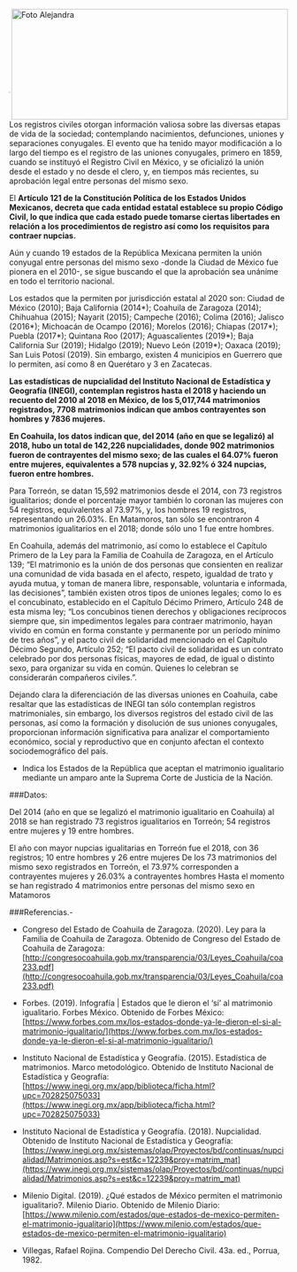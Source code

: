 
<p>
   <a title="ir a Otras Publicaciones" href="http://www.trcimplan.gob.mx/autores/alejandra-martinez-aviles.html"><img class="img-responsive contenido-imagen" src="../imagenes/128/arq-alejandra-martinez-aviles-top2.png" align="right" alt="Foto Alejandra" width="500" height="200"></a>

</p>

</br></br></br></br></br></br></br></br>

---

Los registros civiles otorgan información valiosa sobre las diversas etapas de vida de la sociedad; contemplando nacimientos, defunciones, uniones y separaciones conyugales. El evento que ha tenido mayor modificación a lo largo del tiempo es el registro de las uniones conyugales, primero en 1859, cuando se instituyó el Registro Civil en México, y se oficializó la unión desde el estado y no desde el clero, y, en tiempos más recientes, su aprobación legal entre personas del mismo sexo.

El **Artículo 121 de la Constitución Política de los Estados Unidos Mexicanos, decreta que cada entidad estatal establece su propio Código Civil, lo que indica que cada estado puede tomarse ciertas libertades en relación a los procedimientos de registro así como los requisitos para contraer nupcias.**

Aún y cuando 19 estados de la República Mexicana permiten la unión conyugal entre personas del mismo sexo -donde la Ciudad de México fue pionera en el 2010-, se sigue buscando el que la aprobación sea unánime en todo el territorio nacional.

Los estados que la permiten por jurisdicción estatal al 2020 son: Ciudad de México (2010); Baja California (2014*); Coahuila de Zaragoza (2014); Chihuahua (2015); Nayarit (2015); Campeche (2016); Colima (2016); Jalisco (2016*); Michoacán de Ocampo (2016); Morelos (2016); Chiapas (2017*); Puebla (2017*); Quintana Roo (2017); Aguascalientes (2019*); Baja California Sur (2019); Hidalgo (2019); Nuevo León (2019*); Oaxaca (2019); San Luis Potosí (2019). Sin embargo, existen 4 municipios en Guerrero que lo permiten, así como 8 en Querétaro y 3 en Zacatecas.

**Las estadísticas de nupcialidad del Instituto Nacional de Estadística y Geografía (INEGI), contemplan registros hasta el 2018 y haciendo un recuento del 2010 al 2018 en México, de los 5,017,744 matrimonios registrados, 7708 matrimonios indican que ambos contrayentes son hombres y 7836 mujeres.**

**En Coahuila, los datos indican que, del 2014 (año en que se legalizó) al 2018, hubo un total de 142,226 nupcialidades, donde 902 matrimonios fueron de contrayentes del mismo sexo; de las cuales el 64.07% fueron entre mujeres, equivalentes a 578 nupcias y, 32.92% ó 324 nupcias, fueron entre hombres.**

Para Torreón, se datan 15,592 matrimonios desde el 2014, con 73 registros igualitarios; donde el porcentaje mayor también lo coronan las mujeres con 54 registros, equivalentes al 73.97%, y, los hombres 19 registros, representando un 26.03%. En Matamoros, tan sólo se encontraron 4 matrimonios igualitarios en el 2018; donde sólo uno 1 fue entre hombres.

En Coahuila, además del matrimonio, así como lo establece el Capítulo Primero de la Ley para la Familia de Coahuila de Zaragoza, en el Artículo 139; “El matrimonio es la unión de dos personas que consienten en realizar una comunidad de vida basada en el afecto, respeto, igualdad de trato y ayuda mutua, y toman de manera libre, responsable, voluntaria e informada, las decisiones”, también existen otros tipos de uniones legales; como lo es el concubinato, establecido en el Capítulo Décimo Primero, Artículo 248 de esta misma ley; “Los concubinos tienen derechos y obligaciones recíprocos siempre que, sin impedimentos legales para contraer matrimonio, hayan vivido en común en forma constante y permanente por un período mínimo de tres años”, y el pacto civil de solidaridad mencionado en el Capítulo Décimo Segundo, Artículo 252; “El pacto civil de solidaridad es un contrato celebrado por dos personas físicas, mayores de edad, de igual o distinto sexo, para organizar su vida en común. Quienes lo celebran se considerarán compañeros civiles.”.

Dejando clara la diferenciación de las diversas uniones en Coahuila, cabe resaltar que las estadísticas de INEGI tan sólo contemplan registros matrimoniales, sin embargo, los diversos registros del estado civil de las personas, así como la formación y disolución de sus uniones conyugales, proporcionan información significativa  para analizar el comportamiento económico, social y reproductivo que en conjunto afectan el contexto sociodemográfico del país.


* Indica los Estados de la República que aceptan el matrimonio igualitario mediante un amparo ante la Suprema Corte de Justicia de la Nación.

###Datos:

Del 2014 (año en que se legalizó el matrimonio igualitario en Coahuila) al 2018 se han registrado 73 registros igualitarios en Torreón; 54 registros entre mujeres y 19 entre hombres.

El año con mayor nupcias igualitarias en Torreón fue el 2018, con 36 registros; 10 entre hombres y 26 entre mujeres
De los 73 matrimonios del mismo sexo registrados en Torreón, el 73.97% corresponden a contrayentes mujeres y 26.03% a contrayentes hombres
Hasta el momento se han registrado 4 matrimonios entre personas del mismo sexo en Matamoros


###Referencias.-

- Congreso del Estado de Coahuila de Zaragoza. (2020). Ley para la Familia de Coahuila de Zaragoza. Obtenido de Congreso del Estado de Coahuila de Zaragoza:
[http://congresocoahuila.gob.mx/transparencia/03/Leyes_Coahuila/coa233.pdf](http://congresocoahuila.gob.mx/transparencia/03/Leyes_Coahuila/coa233.pdf)

- Forbes. (2019). Infografía | Estados que le dieron el ‘sí’ al matrimonio igualitario. Forbes México. Obtenido de Forbes México:
[https://www.forbes.com.mx/los-estados-donde-ya-le-dieron-el-si-al-matrimonio-igualitario/](https://www.forbes.com.mx/los-estados-donde-ya-le-dieron-el-si-al-matrimonio-igualitario/)

- Instituto Nacional de Estadística y Geografía. (2015). Estadística de matrimonios. Marco metodológico. Obtenido de Instituto Nacional de Estadística y Geografía:
[https://www.inegi.org.mx/app/biblioteca/ficha.html?upc=702825075033](https://www.inegi.org.mx/app/biblioteca/ficha.html?upc=702825075033)

- Instituto Nacional de Estadística y Geografía. (2018). Nupcialidad. Obtenido de Instituto Nacional de Estadística y Geografía:
[https://www.inegi.org.mx/sistemas/olap/Proyectos/bd/continuas/nupcialidad/Matrimonios.asp?s=est&c=12239&proy=matrim_mat](https://www.inegi.org.mx/sistemas/olap/Proyectos/bd/continuas/nupcialidad/Matrimonios.asp?s=est&c=12239&proy=matrim_mat)

- Milenio Digital. (2019). ¿Qué estados de México permiten el matrimonio igualitario?. Milenio Diario. Obtenido de Milenio Diario:
[https://www.milenio.com/estados/que-estados-de-mexico-permiten-el-matrimonio-igualitario](https://www.milenio.com/estados/que-estados-de-mexico-permiten-el-matrimonio-igualitario)

- Villegas, Rafael Rojina. Compendio Del Derecho Civil. 43a. ed., Porrua, 1982.
